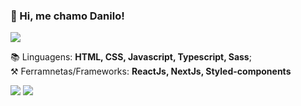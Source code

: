 ### 👋 Hi, me chamo Danilo!
<img src="https://i.postimg.cc/pLVkwgRc/images-2022-02-23-T161425-323-removebg-preview.png" >

 📚 Linguagens: **HTML, CSS, Javascript, Typescript, Sass**; <br>
 ⚒️ Ferramnetas/Frameworks: **ReactJs, NextJs, Styled-components**
  
<div>
  <a href = "mailto:dan.oliveira883@gmail.com"><img src="https://img.shields.io/badge/Gmail-D14836?style=for-the-badge&logo=gmail&logoColor=white" target="_blank"></a>
  <a href="https://www.linkedin.com/in/danilo-oliveira01" target="_blank"><img src="https://img.shields.io/badge/-LinkedIn-%230077B5?style=for-the-badge&logo=linkedin&logoColor=white" target="_blank"></a> 
</div>
  
  
